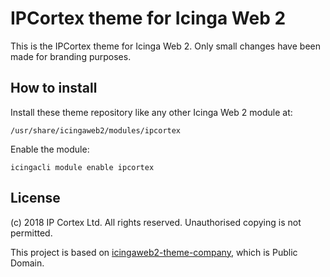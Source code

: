 IPCortex theme for Icinga Web 2
======================================

This is the IPCortex theme for Icinga Web 2. Only small changes have been made for branding purposes.

## How to install

Install these theme repository like any other Icinga Web 2 module at:

    /usr/share/icingaweb2/modules/ipcortex
 
Enable the module:

    icingacli module enable ipcortex

## License

(c) 2018 IP Cortex Ltd. All rights reserved.  Unauthorised copying is not permitted.

This project is based on [icingaweb2-theme-company](https://github.com/Icinga/icingaweb2-theme-company), which is Public Domain.
